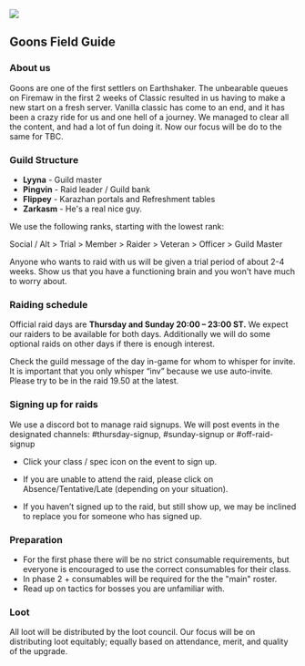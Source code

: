 


![](https://i.imgur.com/zRWpjCp.jpeg)

## Goons Field Guide

### About us
Goons are one of the first settlers on Earthshaker. The unbearable queues on Firemaw in the first 2 weeks of Classic resulted in us having to make a new start on a fresh server. Vanilla classic has come to an end, and it has been a crazy ride for us and one hell of a journey. We managed to clear all the content, and had a lot of fun doing it. Now our focus will be do to the same for TBC.

### Guild Structure
 - **Lyyna** -  Guild master  
 -  **Pingvin** - Raid leader / Guild bank  
 -  **Flippey** - Karazhan portals and Refreshment tables 
 -  **Zarkasm** -  He's a real nice guy. 

We use the following ranks, starting with the lowest rank:

Social / Alt > Trial > Member > Raider > Veteran > Officer > Guild Master

Anyone who wants to raid with us will be given a trial period of about 2-4 weeks. Show us that you have a functioning brain and you won't have much to worry about.

### Raiding schedule

Official raid days are **Thursday and Sunday 20:00 – 23:00 ST.** We expect our raiders to be available for both days. 
Additionally we will do some optional raids on other days if there is enough interest.

Check the guild message of the day in-game for whom to whisper for invite. It is important that you only whisper “inv” because we use auto-invite. Please try to be in the raid 19.50 at the latest.

### Signing up for raids

We use a discord bot to manage raid signups. We will post events in the designated channels:
    #thursday-signup, #sunday-signup or #off-raid-signup

-   Click your class / spec icon on the event to sign up.
    
-   If you are unable to attend the raid, please click on Absence/Tentative/Late (depending on your situation). 
    
-   If you haven’t signed up to the raid, but still show up, we may be inclined to replace you for someone who has signed up.
    

### Preparation
- For the first phase there will be no strict consumable requirements, but everyone is encouraged to use the correct consumables for their class.
- In phase 2 + consumables will be required for the the "main" roster.
- Read up on tactics for bosses you are unfamiliar with.


### Loot
All loot will be distributed by the loot council. Our focus will be on distributing loot equitably; equally based on attendance, merit, and quality of the upgrade. 
